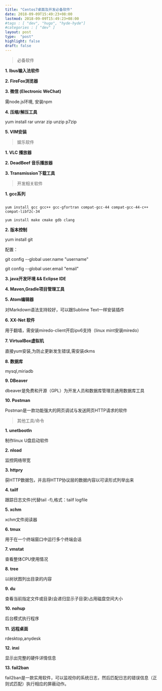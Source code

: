 ```yaml
---
title: "Centos7桌面及开发必备软件"
date: 2018-09-09T15:49:23+08:00
lastmod: 2018-09-09T15:49:23+08:00
#tags : [ "dev", "hugo", "hyde-hyde"]
#categories : [ "dev" ]
layout: post
type:  "post"
highlight: false
draft: false
---
```


> 必备软件

**1. Ibus输入法软件**

**2. FireFox浏览器**

**3. 微信 (Electronic WeChat)**

需node.js环境, 安装npm

**4. 压缩/解压工具**

yum install rar unrar zip unzip p7zip

**5. VIM安装**

> 娱乐软件

**1. VLC 播放器**

**2. DeadBeef 音乐播放器**

**3. Transmission下载工具**

> 开发相关软件

**1. gcc系列**

```

yum install gcc gcc++ gcc-gfortran compat-gcc-44 compat-gcc-44-c++ compat-libf2c-34

yum install make cmake gdb clang
```

**2. 版本控制**

yum  install git

配置：

git config --global user.name "username"

git config --global user.email "email"

**3. java开发环境 && Eclipse IDE**

**4. Maven,Gradle项目管理工具**

**5. Atom编辑器**

对Markdown语法支持较好，可以跟Sublime Text一样安装插件

**6. XX-Net 软件**

用于翻墙，需安装miredo-client开启ipv6支持（linux mint安装miredo）

**7. VirtualBox虚拟机**

直接yum安装,为防止更新发生错误,需安装dkms

**8. 数据库**

mysql,miriadb

**9. DBeaver**

dbeaver是免费和开源（GPL）为开发人员和数据库管理员通用数据库工具

**10. Postman**

 Postman是一款功能强大的网页调试与发送网页HTTP请求的软件

> 其他工具/命令

**1. unetbootln**

制作linux U盘启动软件

**2. nload**

监控网络带宽

**3. httpry**

获HTTP数据包，并且将HTTP协议层的数据内容以可读形式列举出来

**4. tailf**

跟踪日志文件(代替tail -f),格式：tailf logfile

**5. xchm**

xchm文件阅读器

**6. tmux**

用于在一个终端窗口中运行多个终端会话

**7. vmstat**

查看整体CPU使用情况

**8. tree**

以树状图列出目录的内容

**9. du**

查看当前指定文件或目录(会递归显示子目录)占用磁盘空间大小

**10. nohup**

后台模式执行程序

**11. 远程桌面**

rdesktop,anydesk

**12. inxi**

显示出完整的硬件详情信息

**13. fail2ban**

fail2ban是一款实用软件，可以监视你的系统日志，然后匹配日志的错误信息（正则式匹配）执行相应的屏蔽动作。
